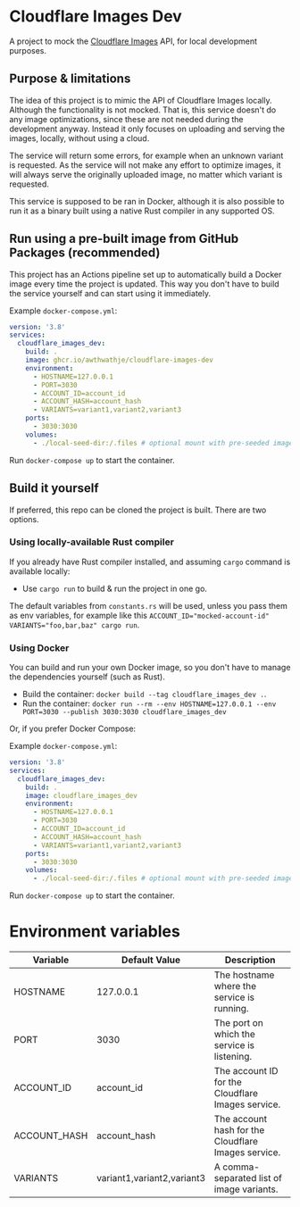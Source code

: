 # Cloudflare Images Dev
A project to mock the [Cloudflare Images](https://www.cloudflare.com/developer-platform/cloudflare-images/) API, for local development purposes.

## Purpose & limitations

The idea of this project is to mimic the API of Cloudflare Images locally. Although the functionality is not mocked. That is, this service doesn't do any image optimizations, since these are not needed during the development anyway. Instead it only focuses on uploading and serving the images, locally, without using a cloud.

The service will return some errors, for example when an unknown variant is requested. As the service will not make any effort to optimize images, it will always serve the originally uploaded image, no matter which variant is requested.

This service is supposed to be ran in Docker, although it is also possible to run it as a binary built using a native Rust compiler in any supported OS.

## Run using a pre-built image from GitHub Packages (recommended)

This project has an Actions pipeline set up to automatically build a Docker image every time the project is updated. This way you don't have to build the service yourself and can start using it immediately.

Example `docker-compose.yml`:

```yaml
version: '3.8'
services:
  cloudflare_images_dev:
    build: .
    image: ghcr.io/awthwathje/cloudflare-images-dev
    environment:
      - HOSTNAME=127.0.0.1
      - PORT=3030
      - ACCOUNT_ID=account_id
      - ACCOUNT_HASH=account_hash
      - VARIANTS=variant1,variant2,variant3
    ports:
      - 3030:3030
    volumes:
      - ./local-seed-dir:/.files # optional mount with pre-seeded images
```

Run `docker-compose up` to start the container.

## Build it yourself

If preferred, this repo can be cloned the project is built. There are two options.

### Using locally-available Rust compiler

If you already have Rust compiler installed, and assuming `cargo` command is available locally:

- Use `cargo run` to build & run the project in one go.

The default variables from `constants.rs` will be used, unless you pass them as env variables, for example like this `ACCOUNT_ID="mocked-account-id" VARIANTS="foo,bar,baz" cargo run`.

### Using Docker

You can build and run your own Docker image, so you don't have to manage the dependencies yourself (such as Rust).

- Build the container: `docker build --tag cloudflare_images_dev .`.
- Run the container: `docker run --rm --env HOSTNAME=127.0.0.1 --env PORT=3030 --publish 3030:3030 cloudflare_images_dev`

Or, if you prefer Docker Compose:

Example `docker-compose.yml`:

```yaml
version: '3.8'
services:
  cloudflare_images_dev:
    build: .
    image: cloudflare_images_dev
    environment:
      - HOSTNAME=127.0.0.1
      - PORT=3030
      - ACCOUNT_ID=account_id
      - ACCOUNT_HASH=account_hash
      - VARIANTS=variant1,variant2,variant3
    ports:
      - 3030:3030
    volumes:
      - ./local-seed-dir:/.files # optional mount with pre-seeded images
```

Run `docker-compose up` to start the container.

# Environment variables

| Variable     | Default Value | Description |
|--------------|---------------|-------------|
| HOSTNAME     | 127.0.0.1     | The hostname where the service is running. |
| PORT         | 3030          | The port on which the service is listening. |
| ACCOUNT_ID   | account_id    | The account ID for the Cloudflare Images service. |
| ACCOUNT_HASH | account_hash  | The account hash for the Cloudflare Images service. |
| VARIANTS     | variant1,variant2,variant3 | A comma-separated list of image variants. |
